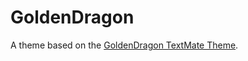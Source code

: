 # GoldenDragon

A theme based on the [GoldenDragon TextMate Theme](http://colorsublime.com/theme/GoldenDragon).
